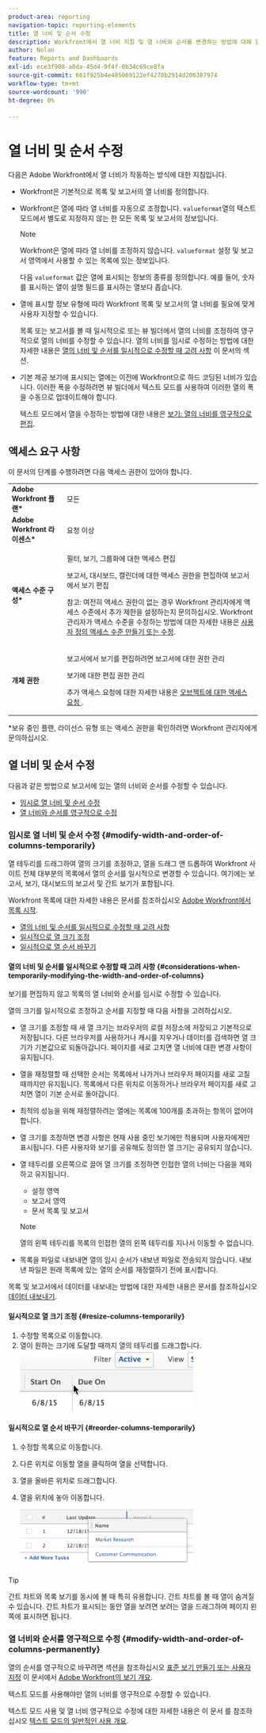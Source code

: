 ```yaml
---
product-area: reporting
navigation-topic: reporting-elements
title: 열 너비 및 순서 수정
description: Workfront에서 열 너비 지침 및 열 너비와 순서를 변경하는 방법에 대해 알아보려면 이 문서를 검토하십시오.
author: Nolan
feature: Reports and Dashboards
exl-id: ece3f908-a0da-45d4-9f4f-0b34c69ce8fa
source-git-commit: 661f925b4e485069122ef4278b2914d206387974
workflow-type: tm+mt
source-wordcount: '990'
ht-degree: 0%

---
```


# 열 너비 및 순서 수정

다음은 Adobe Workfront에서 열 너비가 작동하는 방식에 대한 지침입니다.

* Workfront은 기본적으로 목록 및 보고서의 열 너비를 정의합니다.
* Workfront은 열에 따라 열 너비를 자동으로 조정합니다. `valueformat`열의 텍스트 모드에서 별도로 지정하지 않는 한 모든 목록 및 보고서의 정보입니다.

   >[!NOTE]
   >
   >Workfront은 열에 따라 열 너비를 조정하지 않습니다. `valueformat` 설정 및 보고서 영역에서 사용할 수 있는 목록에 있는 정보입니다.

   다음 `valueformat` 값은 열에 표시되는 정보의 종류를 정의합니다. 예를 들어, 숫자를 표시하는 열이 설명 필드를 표시하는 열보다 좁습니다.

* 열에 표시할 정보 유형에 따라 Workfront 목록 및 보고서의 열 너비를 필요에 맞게 사용자 지정할 수 있습니다.

   목록 또는 보고서를 볼 때 일시적으로 또는 뷰 빌더에서 열의 너비를 조정하여 영구적으로 열의 너비를 수정할 수 있습니다. 열의 너비를 임시로 수정하는 방법에 대한 자세한 내용은 [열의 너비 및 순서를 일시적으로 수정할 때 고려 사항](#considerations-when-temporarily-modifying-the-width-and-order-of-columns) 이 문서의 섹션.

* 기본 제공 보기에 표시되는 열에는 이전에 Workfront으로 하드 코딩된 너비가 있습니다. 이러한 폭을 수정하려면 뷰 빌더에서 텍스트 모드를 사용하여 이러한 열의 폭을 수동으로 업데이트해야 합니다.

   텍스트 모드에서 열을 수정하는 방법에 대한 내용은 [보기: 열의 너비를 영구적으로 편집](../../../reports-and-dashboards/reports/custom-view-filter-grouping-samples/view-edit-column-width-permanently.md).

## 액세스 요구 사항

이 문서의 단계를 수행하려면 다음 액세스 권한이 있어야 합니다.

<table style="table-layout:auto"> 
 <col> 
 <col> 
 <tbody> 
  <tr> 
   <td role="rowheader"><strong>Adobe Workfront 플랜*</strong></td> 
   <td> <p>모든</p> </td> 
  </tr> 
  <tr> 
   <td role="rowheader"><strong>Adobe Workfront 라이센스*</strong></td> 
   <td> <p>요청 이상 </p> </td> 
  </tr> 
  <tr> 
   <td role="rowheader"><strong>액세스 수준 구성*</strong></td> 
   <td> <p>필터, 보기, 그룹화에 대한 액세스 편집</p> <p>보고서, 대시보드, 캘린더에 대한 액세스 권한을 편집하여 보고서에서 보기 편집</p> <p>참고: 여전히 액세스 권한이 없는 경우 Workfront 관리자에게 액세스 수준에서 추가 제한을 설정하는지 문의하십시오. Workfront 관리자가 액세스 수준을 수정하는 방법에 대한 자세한 내용은 <a href="../../../administration-and-setup/add-users/configure-and-grant-access/create-modify-access-levels.md" class="MCXref xref">사용자 정의 액세스 수준 만들기 또는 수정</a>.</p> </td> 
  </tr> 
  <tr> 
   <td role="rowheader"><strong>개체 권한</strong></td> 
   <td> <p>보고서에서 보기를 편집하려면 보고서에 대한 권한 관리</p> <p>보기에 대한 편집 권한 관리</p> <p>추가 액세스 요청에 대한 자세한 내용은 <a href="../../../workfront-basics/grant-and-request-access-to-objects/request-access.md" class="MCXref xref">오브젝트에 대한 액세스 요청 </a>.</p> </td> 
  </tr> 
 </tbody> 
</table>

&#42;보유 중인 플랜, 라이선스 유형 또는 액세스 권한을 확인하려면 Workfront 관리자에게 문의하십시오.

## 열 너비 및 순서 수정

다음과 같은 방법으로 보고서에 있는 열의 너비와 순서를 수정할 수 있습니다.

* [임시로 열 너비 및 순서 수정](#modify-width-and-order-of-columns-temporarily)
* [열 너비와 순서를 영구적으로 수정](#modify-width-and-order-of-columns-permanently)

### 임시로 열 너비 및 순서 수정 {#modify-width-and-order-of-columns-temporarily}

열 테두리를 드래그하여 열의 크기를 조정하고, 열을 드래그 앤 드롭하여 Workfront 사이트 전체 대부분의 목록에서 열의 순서를 일시적으로 변경할 수 있습니다. 여기에는 보고서, 보기, 대시보드의 보고서 및 간트 보기가 포함됩니다.

Workfront 목록에 대한 자세한 내용은 문서를 참조하십시오 [Adobe Workfront에서 목록 시작](../../../workfront-basics/navigate-workfront/use-lists/view-items-in-a-list.md).

* [열의 너비 및 순서를 일시적으로 수정할 때 고려 사항](#considerations-when-temporarily-modifying-the-width-and-order-of-columns)
* [일시적으로 열 크기 조정](#resize-columns-temporarily)
* [일시적으로 열 순서 바꾸기](#reorder-columns-temporarily)

#### 열의 너비 및 순서를 일시적으로 수정할 때 고려 사항 {#considerations-when-temporarily-modifying-the-width-and-order-of-columns}

보기를 편집하지 않고 목록의 열 너비와 순서를 임시로 수정할 수 있습니다.

열의 크기를 일시적으로 조정하고 순서를 지정할 때 다음 사항을 고려하십시오.

* 열 크기를 조정할 때 새 열 크기는 브라우저의 로컬 저장소에 저장되고 기본적으로 저장됩니다. 다른 브라우저를 사용하거나 캐시를 지우거나 데이터를 검색하면 열 크기가 기본값으로 되돌아갑니다. 페이지를 새로 고치면 열 너비에 대한 변경 사항이 유지됩니다.
* 열을 재정렬할 때 선택한 순서는 목록에서 나가거나 브라우저 페이지를 새로 고칠 때까지만 유지됩니다. 목록에서 다른 위치로 이동하거나 브라우저 페이지를 새로 고치면 열이 기본 순서로 돌아갑니다.
* 최적의 성능을 위해 재정렬하려는 열에는 목록에 100개를 초과하는 항목이 없어야 합니다.
* 열 크기를 조정하면 변경 사항은 현재 사용 중인 보기에만 적용되며 사용자에게만 표시됩니다. 다른 사용자와 보기를 공유해도 정의한 열 크기는 공유되지 않습니다.
* 열 테두리를 오른쪽으로 끌어 열 크기를 조정하면 인접한 열의 너비는 다음을 제외하고 유지됩니다.

   * 설정 영역
   * 보고서 영역
   * 문서 목록 및 보고서

   >[!NOTE]
   >
   >열의 왼쪽 테두리를 목록의 인접한 열의 왼쪽 테두리를 지나서 이동할 수 없습니다.

* 목록을 파일로 내보내면 열의 임시 순서가 내보낸 파일로 전송되지 않습니다. 내보낸 파일은 원래 목록에 있는 열의 순서를 재정렬하기 전에 표시합니다.

목록 및 보고서에서 데이터를 내보내는 방법에 대한 자세한 내용은 문서를 참조하십시오 [데이터 내보내기](../../../reports-and-dashboards/reports/creating-and-managing-reports/export-data.md).

#### 일시적으로 열 크기 조정 {#resize-columns-temporarily}

1. 수정할 목록으로 이동합니다.
1. 열이 원하는 크기에 도달할 때까지 열의 테두리를 드래그합니다.\
   ![](assets/column-resize-350x124.png)

#### 일시적으로 열 순서 바꾸기 {#reorder-columns-temporarily}

1. 수정할 목록으로 이동합니다.
1. 다른 위치로 이동할 열을 클릭하여 열을 선택합니다.
1. 열을 올바른 위치로 드래그합니다.
1. 열을 위치에 놓아 이동합니다.

   ![](assets/column-reorder-350x118.png)

>[!TIP]
>
>간트 차트와 목록 보기를 동시에 볼 때 특히 유용합니다. 간트 차트를 볼 때 열이 숨겨질 수 있습니다. 간트 차트가 표시되는 동안 열을 보려면 보려는 열을 드래그하여 페이지 왼쪽에 표시하면 됩니다.

### 열 너비와 순서를 영구적으로 수정 {#modify-width-and-order-of-columns-permanently}

열의 순서를 영구적으로 바꾸려면 섹션을 참조하십시오 [표준 보기 만들기 또는 사용자 지정](../../../reports-and-dashboards/reports/reporting-elements/views-overview.md#customizing-a-standard-view) 이 문서에서 [Adobe Workfront의 보기 개요](../../../reports-and-dashboards/reports/reporting-elements/views-overview.md).

텍스트 모드를 사용해야만 열의 너비를 영구적으로 수정할 수 있습니다.

텍스트 모드 사용 및 열 너비 영구적으로 수정에 대한 자세한 내용은 이 문서 를 참조하십시오 [텍스트 모드의 일반적인 사용 개요](../../../reports-and-dashboards/reports/text-mode/understand-common-uses-text-mode.md).

